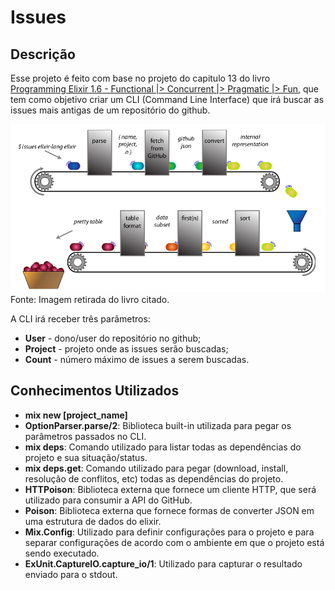 # Issues

## Descrição

Esse projeto é feito com base no projeto do capitulo 13 do livro [Programming Elixir 1.6 - Functional |> Concurrent |> Pragmatic |> Fun](https://www.amazon.com.br/Programming-Elixir-1-6-Dave-Thomas/dp/1680502999), que tem como objetivo criar um CLI (Command Line Interface) que irá buscar as issues mais antigas de um repositório do github.

![Imagem ilustrando como o código é estruturado](./images/project_illustration.png)
Fonte: Imagem retirada do livro citado.

A CLI irá receber três parâmetros:

- **User** - dono/user do repositório no github;
- **Project** - projeto onde as issues serão buscadas;
- **Count** - número máximo de issues a serem buscadas.

## Conhecimentos Utilizados

- **mix new [project_name]**
- **OptionParser.parse/2**: Biblioteca built-in utilizada para pegar os parâmetros passados no CLI.
- **mix deps**: Comando utilizado para listar todas as dependências do projeto e sua situação/status.
- **mix deps.get**: Comando utilizado para pegar (download, install, resolução de conflitos, etc) todas as dependências do projeto.
- **HTTPoison**: Biblioteca externa que fornece um cliente HTTP, que será utilizado para consumir a API do GitHub.
- **Poison**: Biblioteca externa que fornece formas de converter JSON em uma estrutura de dados do elixir.
- **Mix.Config**: Utilizado para definir configurações para o projeto e para separar configurações de acordo com o ambiente em que o projeto está sendo executado.
- **ExUnit.CaptureIO.capture_io/1**: Utilizado para capturar o resultado enviado para o stdout.
